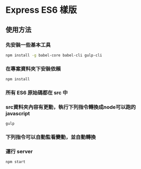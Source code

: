 # Express ES6 樣版

## 使用方法
### 先安裝一些基本工具
```bash
npm install -g babel-core babel-cli gulp-cli
```
### 在專案資料夾下安裝依賴
```bash
npm install
```
### 所有 ES6 原始碼都在 src 中
### src資料夾內容有更動，執行下列指令轉換成node可以跑的javascript
```bash
gulp
```
### 下列指令可以自動監看變動，並自動轉換
### 運行 server
```bash
npm start
```
